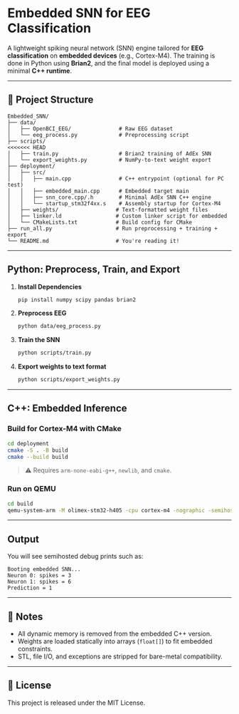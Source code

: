 # Embedded SNN for EEG Classification

A lightweight spiking neural network (SNN) engine tailored for **EEG classification** on **embedded devices** (e.g., Cortex-M4).
The training is done in Python using **Brian2**, and the final model is deployed using a minimal **C++ runtime**.

---

## 📁 Project Structure

```
Embedded_SNN/
├── data/
│   ├── OpenBCI_EEG/               # Raw EEG dataset
│   └── eeg_process.py             # Preprocessing script
├── scripts/
<<<<<<< HEAD
│   ├── train.py                   # Brian2 training of AdEx SNN
│   └── export_weights.py          # NumPy-to-text weight export
├── deployment/
│   ├── src/
│   │   ├── main.cpp               # C++ entrypoint (optional for PC test)
│   │   ├── embedded_main.cpp      # Embedded target main
│   │   ├── snn_core.cpp/.h        # Minimal AdEx SNN C++ engine
│   │   └── startup_stm32f4xx.s    # Assembly startup for Cortex-M4
│   ├── weights/                  # Text-formatted weight files
│   ├── linker.ld                 # Custom linker script for embedded
│   └── CMakeLists.txt            # Build config for CMake
├── run_all.py                    # Run preprocessing + training + export
└── README.md                     # You're reading it!
```

---

## Python: Preprocess, Train, and Export

1. **Install Dependencies**

   ```bash
   pip install numpy scipy pandas brian2
   ```

2. **Preprocess EEG**

   ```bash
   python data/eeg_process.py
   ```

3. **Train the SNN**

   ```bash
   python scripts/train.py
   ```

4. **Export weights to text format**

   ```bash
   python scripts/export_weights.py
   ```

---

## C++: Embedded Inference

### Build for Cortex-M4 with CMake

```bash
cd deployment
cmake -S . -B build
cmake --build build
```

> ⚠️ Requires `arm-none-eabi-g++`, `newlib`, and `cmake`.

### Run on QEMU

```bash
cd build
qemu-system-arm -M olimex-stm32-h405 -cpu cortex-m4 -nographic -semihosting -kernel snn_embedded.elf
```

---

## Output

You will see semihosted debug prints such as:

```
Booting embedded SNN...
Neuron 0: spikes = 3
Neuron 1: spikes = 6
Prediction = 1
```

---

## 📌 Notes

* All dynamic memory is removed from the embedded C++ version.
* Weights are loaded statically into arrays (`float[]`) to fit embedded constraints.
* STL, file I/O, and exceptions are stripped for bare-metal compatibility.

---

## 📜 License

This project is released under the MIT License.
